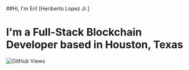 ##Hi, I'm Eri! [Heriberto Lopez Jr.]

# I'm a Full-Stack Blockchain Developer based in Houston, Texas




![GitHub Views](https://komarev.com/ghpvc/?username=hlj95&style=for-the-badge&color=blueviolet&label=VIEWS)
